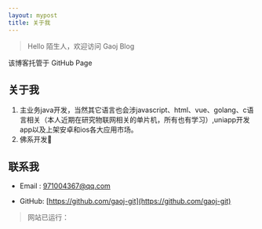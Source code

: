```yaml
---
layout: mypost
title: 关于我
---
```


> Hello 陌生人，欢迎访问 Gaoj Blog

该博客托管于 GitHub Page

## 关于我
1. 主业务java开发，当然其它语言也会涉javascript、html、vue、golang、c语言相关（本人近期在研究物联网相关的单片机，所有也有学习）,uniapp开发app以及上架安卓和ios各大应用市场。
2. 佛系开发🙂

## 联系我

- Email&nbsp;: [971004367@qq.com](mailto:971004367@qq.com)

- GitHub: [https://github.com/gaoj-git](https://github.com/gaoj-git)
  
> 网站已运行： <span id="show_time"></span>


<script>
		function secondToDate(second) {
				if (!second) {
					return 0;
				}
				var time = new Array(0, 0, 0, 0, 0);
				if (second >= 365 * 24 * 3600) {//计算年
					time[0] = parseInt(second / (365 * 24 * 3600));
					second %= 365 * 24 * 3600;
				}
				if (second >= 24 * 3600) {//计算天
					time[1] = parseInt(second / (24 * 3600));
					second %= 24 * 3600;
				}
				if (second >= 3600) {//计算时
					time[2] = parseInt(second / 3600);
					second %= 3600;
				}
				if (second >= 60) {//计算分
					time[3] = parseInt(second / 60);
					second %= 60;
				}
				if (second > 0) {//计算秒
					time[4] = second;
				}
				return time;
			}
			function setTime() {
				var create_time = Math.round(new Date(Date.UTC(2023, 0, 1, 0, 0, 0)).getTime() / 1000);//设置起始时间为2017年1月1日0点整，注意月份取值是0-11。
				var timestamp = Math.round((new Date().getTime() + 8 * 60 * 60 * 1000) / 1000);
				currentTime = secondToDate((timestamp - create_time));
				currentTimeHtml = currentTime[0] + '年' + currentTime[1] + '天' + currentTime[2] + '时' + currentTime[3] + '分' + currentTime[4] + '秒';
				document.getElementById("show_time").innerHTML = currentTimeHtml;
			}
			setInterval(setTime, 1000);
	</script>